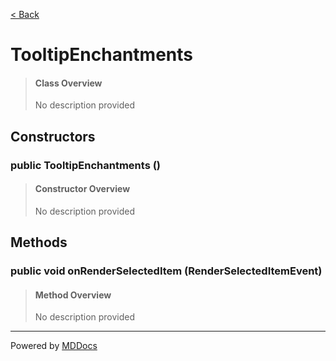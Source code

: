[< Back](README.md)
# TooltipEnchantments #
>#### Class Overview ####
>No description provided
## Constructors ##
### public TooltipEnchantments () ###
>#### Constructor Overview ####
>No description provided
>
## Methods ##
### public void onRenderSelectedItem (RenderSelectedItemEvent) ###
>#### Method Overview ####
>No description provided
>

---
Powered by [MDDocs](https://github.com/VRCube/MDDocs)